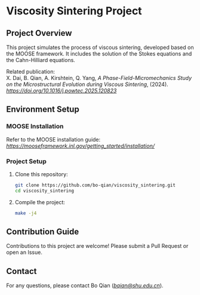 <!--
 * @Author: Bo Qian
 * @Date: 2025-02-11 17:10:06
 * @Email: bqian@shu.edu.cn
 * @Location: Shanghai University
 * @LastEditTime: 2025-04-01 19:35:23
 * @LastEditors: bo-qian bqian@shu.edu.cn
 * @Description: Readme
 * @FilePath: /viscosity_sintering/README.md
-->

# Viscosity Sintering Project

## Project Overview

This project simulates the process of viscous sintering, developed based on the MOOSE framework. It includes the solution of the Stokes equations and the Cahn-Hilliard equations.

Related publication:  
X. Dai, B. Qian, A. Kirshtein, Q. Yang, *A Phase-Field-Micromechanics Study on the Microstructural Evolution during Viscous Sintering*, (2024). *https://doi.org/10.1016/j.powtec.2025.120823*

## Environment Setup

### MOOSE Installation

Refer to the MOOSE installation guide: *https://mooseframework.inl.gov/getting_started/installation/*

### Project Setup

1. Clone this repository:
    ```bash
    git clone https://github.com/bo-qian/viscosity_sintering.git
    cd viscosity_sintering
    ```

2. Compile the project:
    ```bash
    make -j4
    ```

## Contribution Guide

Contributions to this project are welcome! Please submit a Pull Request or open an Issue.

## Contact

For any questions, please contact Bo Qian (*bqian@shu.edu.cn*).
